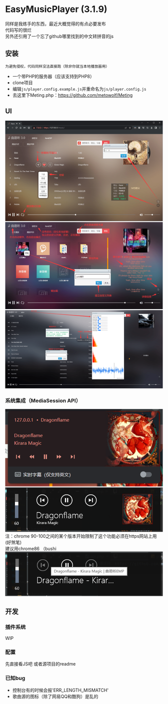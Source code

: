 
# EasyMusicPlayer (3.1.9)

同样是我练手的东西，最近大概觉得的有点必要发布  
代码写的很烂  
另外还引用了一个忘了github哪里找到的中文转拼音的js

## 安装
`为避免侵权，代码同样没法直接跑（除非你就当本地播放器用）`
 * 一个带PHP的服务器（应该支持到PHP8）
 * clone项目
 * 编辑`js/player.config.example.js`并重命名为`js/player.config.js`
 * 去这里下Meting.php：https://github.com/metowolf/Meting

## UI
![](doc/list.png)
![](doc/main.png)
![](doc/function.png)

### 系统集成（MediaSession API）
![](doc/系统集成1.png)  
![](doc/系统集成2.png)  
注：chrome 90-100之间的某个版本开始限制了这个功能必须在https网站上用 (好煞笔)  
建议用chrome86 （bushi
!["限制后"](doc/限制.png)  

## 开发

### 插件系统
WIP

### 配置
先直接看JS吧
或者源项目的readme

### 已知bug
 * 控制台有的时候会报'ERR_LENGTH_MISMATCH'
 * 歌曲源的图标（除了网易QQ和酷狗）是乱的